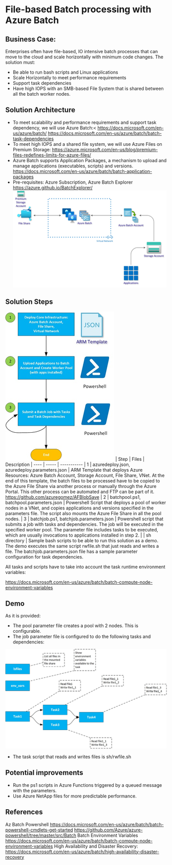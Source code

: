 # File-based Batch processing with Azure Batch
## Business Case:
Enterprises often have file-based, IO intensive batch processes that can move to the cloud and scale horizontally with minimum code changes. The solution must:
* Be able to run bash scripts and Linux applications
* Scale Horizontally to meet performance requirements
* Support task dependencies
* Have high IOPS with an SMB-based File System that is shared between all the batch worker nodes.
## Solution Architecture
* To meet scalability and performance requirements and support task dependency, we will use Azure Batch:<
https://docs.microsoft.com/en-us/azure/batch/
https://docs.microsoft.com/en-us/azure/batch/batch-task-dependencies
* To meet high IOPS and a shared file system, we will use Azure Files on Premium Storage: 
https://azure.microsoft.com/en-us/blog/premium-files-redefines-limits-for-azure-files/
* Azure Batch supports Application Packages, a mechanism to upload and manage applications (executables, scripts) and versions.
https://docs.microsoft.com/en-us/azure/batch/batch-application-packages
* Pre-requisites: Azure Subscription, Azure Batch Explorer https://azure.github.io/BatchExplorer/
![Solution Files](https://github.com/azuregomez/azbatch/blob/master/azbatchazfiles.jpg)
## Solution Steps
![Solution Steps](https://github.com/azuregomez/azbatch/blob/master/azbatchsteps.jpg)
| Step | Files | Description
| ---- | ----- | -----------
| 1 | azuredeploy.json, azuredeploy.parameters.json | ARM Template that deploys Azure Resources: Azure Batch Account, Storage Account, File Share, VNet. At the end of this template, the batch files to be processed have to be copied to the Azure File Share via another process or manually through the Azure Portal.  This other process can be automated and FTP can be part of it.  https://github.com/azuregomez/AFBlobSave
| 2 | batchpool.ps1, batchpool.parameters.json | Powershell Script that deploys a pool of worker nodes in a VNet, and copies applications and versions specified in the parameters file. The script also mounts the Azure File Share in all the pool nodes.
| 3 | batchjob.ps1, batchjob.parameters.json | Powershell script that submits a job with tasks and dependencies. The job will be executed in the specified worker pool.  The parameter file includes tasks to be executed, which are usually invocations to applications installed in step 2.
|  | sh directory | Sample bash scripts to be able to run this solution as a demo.  The demo executes the same script rwfile.sh that just reads and writes a file.  The batchjob.parameters.json file has a sample parameter configuration for task dependencies.

All tasks and scripts have to take into account the task runtime environment variables:

https://docs.microsoft.com/en-us/azure/batch/batch-compute-node-environment-variables
## Demo
As it is provided: 
* The pool parameter file creates a pool with 2 nodes. This is configurable.
* The job parameter file is configured to do the following tasks and dependencies:

![Tasks](https://github.com/azuregomez/azbatch/blob/master/tasks.jpg)
* The task script that reads and writes files is sh/rwfile.sh 
## Potential improvements
* Run the ps1 scripts in Azure Functions triggered by a queued message with the parameters.
* Use Azure NetApp files for more predictable performance.
## References
Az Batch Powershell
https://docs.microsoft.com/en-us/azure/batch/batch-powershell-cmdlets-get-started
https://github.com/Azure/azure-powershell/tree/master/src/Batch
Batch Environment Variables
https://docs.microsoft.com/en-us/azure/batch/batch-compute-node-environment-variables
High Availability and Disaster Recovery:
https://docs.microsoft.com/en-us/azure/batch/high-availability-disaster-recovery
